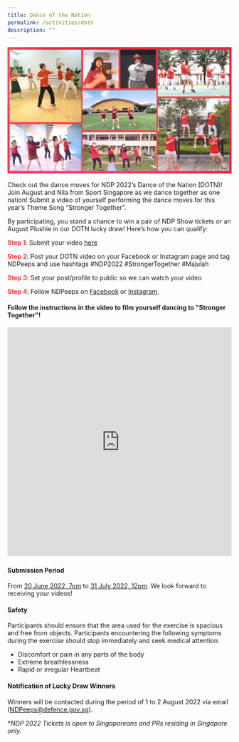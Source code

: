 ```yaml
---
title: Dance of the Nation
permalink: /activities/dotn
description: ""
---
```

![](/images/DOTN-Cover.jpg)

Check out the dance moves for NDP 2022’s Dance of the Nation (DOTN)! Join August and Nila from Sport Singapore as we dance together as one nation! Submit a video of yourself performing the dance moves for this year’s Theme Song “Stronger Together”.

By participating, you stand a chance to win a pair of NDP Show tickets or an August Plushie in our DOTN lucky draw! Here’s how you can qualify: 

**<font color="#ee3e35">Step 1</font>**: Submit your video <a href="https://unearthedproductions.com.sg/ndp-2022-dotn/" target="_blank">here</a> 

**<font color="#ee3e35">Step 2</font>**: Post your DOTN video on your Facebook or Instagram page and tag NDPeeps and use hashtags #NDP2022 #StrongerTogether #Majulah

**<font color="#ee3e35">Step 3</font>**: Set your post/profile to public so we can watch your video 

**<font color="#ee3e35">Step 4</font>**: Follow NDPeeps on <a href="https://www.facebook.com/NDPeeps" target="_blank">Facebook</a> or <a href="https://www.instagram.com/ndpeeps/?hl=en" target="_blank">Instagram</a>.


#### Follow the instructions in the video to film yourself dancing to "Stronger Together"!

<iframe width="100%" frameborder="0" height="515" src="https://www.youtube.com/embed/uoOK-y3YsHk" title="VOTN Instructions" frameborder="0" allowfullscreen></iframe>

#### Submission Period
From <u>20 June 2022, 7pm</u> to <u>31 July 2022, 12pm</u>. We look forward to receiving your videos!

#### Safety
Participants should ensure that the area used for the exercise is spacious and free from objects. Participants encountering the following symptoms during the exercise should stop immediately and seek medical attention.

- Discomfort or pain in any parts of the body
- Extreme breathlessness
- Rapid or irregular Heartbeat

#### Notification of Lucky Draw Winners 

Winners will be contacted during the period of 1 to 2 August 2022 via email ([NDPeeps@defence.gov.sg](#)).

**NDP 2022 Tickets is open to Singaporeans and PRs residing in Singapore only.*